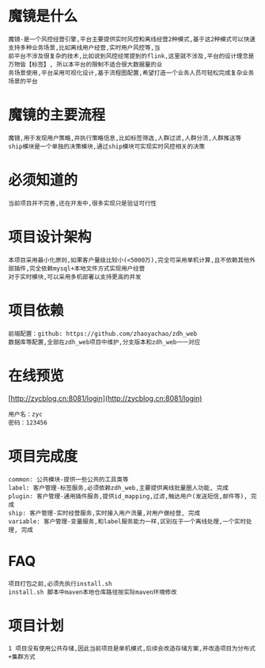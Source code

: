 # 魔镜是什么

    魔镜-是一个风控经营引擎,平台主要提供实时风控和离线经营2种模式,基于这2种模式可以快速支持多种业务场景,比如离线用户经营,实时用户风控等,当
    前平台不涉及很复杂的技术,比如说到风控经常提到的flink,这里就不涉及,平台的设计理念是万物皆【标签】, 所以本平台的限制不适合很大数据量的业
    务场景使用,平台采用可视化设计,基于流程图配置,希望打造一个业务人员可轻松完成复杂业务场景的平台

# 魔镜的主要流程
    魔镜,用于发现用户策略,并执行策略信息,比如标签筛选,人群过滤,人群分流,人群推送等
    ship模块是一个单独的决策模块,通过ship模块可实现实时风控相关的决策

# 必须知道的
    当前项目并不完善,还在开发中,很多实现只是验证可行性
        
# 项目设计架构
    本项目采用最小化原则,如果客户量级比较小(<5000万),完全可采用单机计算,且不依赖其他外部插件,完全依赖mysql+本地文件方式实现用户经营
    对于实时模块,可以采用多机部署以支持更高的并发

# 项目依赖
    前端配置：github: https://github.com/zhaoyachao/zdh_web
    数据库等配置,全部在zdh_web项目中维护,分支版本和zdh_web一一对应
    
# 在线预览
   [http://zycblog.cn:8081/login](http://zycblog.cn:8081/login)
   
    用户名：zyc
    密码：123456

# 项目完成度
    common: 公共模块-提供一些公共的工具类等
    label: 客户管理-标签服务,必须依赖zdh_web,主要提供离线批量圈人功能, 完成
    plugin: 客户管理-通用插件服务,提供id_mapping,过滤,触达用户(发送短信,邮件等), 完成
    ship: 客户管理-实时经营服务,实时接入用户流量,对用户做经营, 完成
    variable: 客户管理-变量服务,和label服务能力一样,区别在于一个离线处理,一个实时处理, 完成
    
# FAQ
    项目打包之前,必须先执行install.sh
    install.sh 脚本中maven本地仓库路径按实际maven环境修改
    
# 项目计划
    1 项目没有使用公共存储,因此当前项目是单机模式,后续会改造存储方案,并改造项目为分布式+集群方式